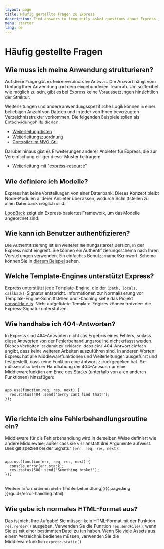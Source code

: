 ```yaml
---
layout: page
title: Häufig gestellte Fragen zu Express
description: Find answers to frequently asked questions about Express.js, including topics on application structure, models, authentication, template engines, error handling, and more.
menu: starter
lang: de
---
```


# Häufig gestellte Fragen

## Wie muss ich meine Anwendung strukturieren?

Auf diese Frage gibt es keine verbindliche Antwort. Die Antwort hängt vom Umfang Ihrer Anwendung und dem eingebundenen Team ab. Um so flexibel wie möglich zu sein, gibt es bei Express keine Voraussetzungen hinsichtlich der Struktur.

Weiterleitungen und andere anwendungsspezifische Logik können in einer beliebigen Anzahl von Dateien und in jeder von Ihnen bevorzugten Verzeichnisstruktur vorkommen. Die folgenden Beispiele sollen als Entscheidungshilfe dienen:


* [Weiterleitungslisten](https://github.com/expressjs/express/blob/4.13.1/examples/route-separation/index.js#L32-47)
* [Weiterleitungszuordnung](https://github.com/expressjs/express/blob/4.13.1/examples/route-map/index.js#L52-L66)
* [Controller im MVC-Stil](https://github.com/expressjs/express/tree/master/examples/mvc)

Darüber hinaus gibt es Erweiterungen anderer Anbieter für Express, die zur Vereinfachung einiger dieser Muster beitragen:

* [Weiterleitung mit "express-resource"](https://github.com/expressjs/express-resource)

## Wie definiere ich Modelle?

Express hat keine Vorstellungen von einer Datenbank. Dieses Konzept bleibt Node-Modulen anderer Anbieter überlassen, wodurch Schnittstellen zu allen Datenbank möglich sind.

[LoopBack](http://loopback.io) zeigt ein Express-basiertes Framework, um das Modelle angeordnet sind.

## Wie kann ich Benutzer authentifizieren?

Die Authentifizierung ist ein weiterer meinungsstarker Bereich, in den Express nicht eingreift. Sie können ein Authentifizierungsschema nach Ihren Vorstellungen verwenden. Ein einfaches Benutzername/Kennwort-Schema können Sie in [diesem Beispiel](https://github.com/expressjs/express/tree/master/examples/auth) sehen.


## Welche Template-Engines unterstützt Express?

Express unterstützt jede Template-Engine, die der `(path, locals, callback)`-Signatur entspricht. Informationen zur Normalisierung von Template-Engine-Schnittstellen und -Caching siehe das Projekt [consolidate.js](https://github.com/visionmedia/consolidate.js). Nicht aufgelistete Template-Engines können trotzdem die Express-Signatur unterstützen.

## Wie handhabe ich 404-Antworten?

In Express sind 404-Antworten nicht das Ergebnis eines Fehlers, sodass diese Antworten von der Fehlerbehandlungsroutine nicht erfasst werden. Dieses Verhalten ist damit zu erklären, dass eine 404-Antwort einfach angibt, dass keine weiteren Arbeiten auszuführen sind. In anderen Worten: Express hat alle Middlewarefunktionen und Weiterleitungen ausgeführt und festgestellt, dass keine Funktion eine Antwort zurückgegeben hat. Sie müssen also bei der Handhabung der 404-Antwort nur eine Middlewarefunktion am Ende des Stacks (unterhalb von allen anderen Funktionen) hinzufügen:

<pre>
<code class="language-javascript" translate="no">
app.use(function(req, res, next) {
  res.status(404).send('Sorry cant find that!');
});
</code>
</pre>

## Wie richte ich eine Fehlerbehandlungsroutine ein?

Middleware für die Fehlerbehandlung wird in derselben Weise definiert wie andere Middleware; außer dass sie vier anstatt drei Argumente aufweist. Dies gilt speziell bei der Signatur `(err, req, res, next)`:

<pre>
<code class="language-javascript" translate="no">
app.use(function(err, req, res, next) {
  console.error(err.stack);
  res.status(500).send('Something broke!');
});
</code>
</pre>

Weitere Informationen siehe [Fehlerbehandlung](/{{ page.lang }}/guide/error-handling.html).

## Wie gebe ich normales HTML-Format aus?

Das ist nicht Ihre Aufgabe! Sie müssen kein HTML-Format mit der Funktion `res.render()` ausgeben. Verwenden Sie die Funktion `res.sendFile()`, wenn Sie es mit einer bestimmten Datei zu tun haben. Wenn Sie viele Assets aus einem Verzeichnis bedienen müssen, verwenden Sie die Middlewarefunktion `express.static()`.
